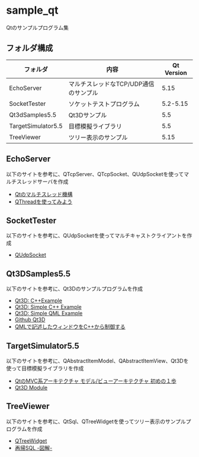 # sample_qt
Qtのサンプルプログラム集


## フォルダ構成

| フォルダ | 内容 | Qt Version |
| --- | --- | --- |
| EchoServer | マルチスレッドなTCP/UDP通信のサンプル | 5.15 |
| SocketTester | ソケットテストプログラム | 5.2-5.15 |
| Qt3dSamples5.5 | Qt3Dサンプル | 5.5 |
| TargetSimulator5.5 | 目標模擬ライブラリ | 5.5 |
| TreeViewer | ツリー表示のサンプル | 5.15 |

## EchoServer
以下のサイトを参考に、QTcpServer、QTcpSocket、QUdpSocketを使ってマルチスレッドサーバを作成
* [Qtのマルチスレッド機構](https://qiita.com/hermit4/items/f4f03a4533e8c332241b)
* [QThreadを使ってみよう](https://qiita.com/hermit4/items/b1eaf6132fb06a30091f)

## SocketTester

以下のサイトを参考に、QUdpSocketを使ってマルチキャストクライアントを作成
* [QUdpSocket](https://doc.qt.io/qt-5/qudpsocket.html)

## Qt3DSamples5.5
以下のサイトを参考に、Qt3Dのサンプルプログラムを作成
* [Qt3D: C++Example](https://doc.qt.io/archives/qt-5.5/qt3drenderer-cpp-example-example.html)
* [Qt3D: Simple C++ Example](https://doc.qt.io/archives/qt-5.5/qt3drenderer-simple-cpp-example.html)
* [Qt3D: Simple QML Example](https://doc.qt.io/archives/qt-5.5/qt3drenderer-simple-qml-example.html)
* [Github Qt3D](https://github.com/qt/qt3d/tree/5.5/examples/qt3d/common)
* [QMLで記述したウィンドウをC++から制御する](https://theolizer.com/cpp-school4/cpp-school4-4/)

## TargetSimulator5.5
以下のサイトを参考に、QAbstractItemModel、QAbstractItemView、Qt3Dを使って目標模擬ライブラリを作成
* [QtのMVC系アーキテクチャ モデル/ビューアーキテクチャ 初めの１歩](https://qiita.com/argama147/items/79db67c058560909ec1c)
* [Qt3D Module](https://doc.qt.io/archives/qt-5.5/qt3d-index.html)

## TreeViewer
以下のサイトを参考に、QtSql、QTreeWidgetを使ってツリー表示のサンプルプログラムを作成
* [QTreeWidget](https://doc.qt.io/qt-5/qtreewidget.html)
* [再帰SQL -図解-](https://qiita.com/Shoyu_N/items/f1786f99545fa5053b75)
